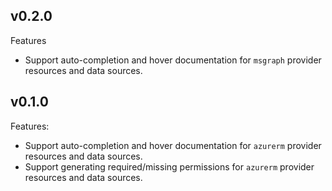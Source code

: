 ## v0.2.0

Features
- Support auto-completion and hover documentation for `msgraph` provider resources and data sources.

## v0.1.0

Features:
- Support auto-completion and hover documentation for `azurerm` provider resources and data sources.
- Support generating required/missing permissions for `azurerm` provider resources and data sources.

